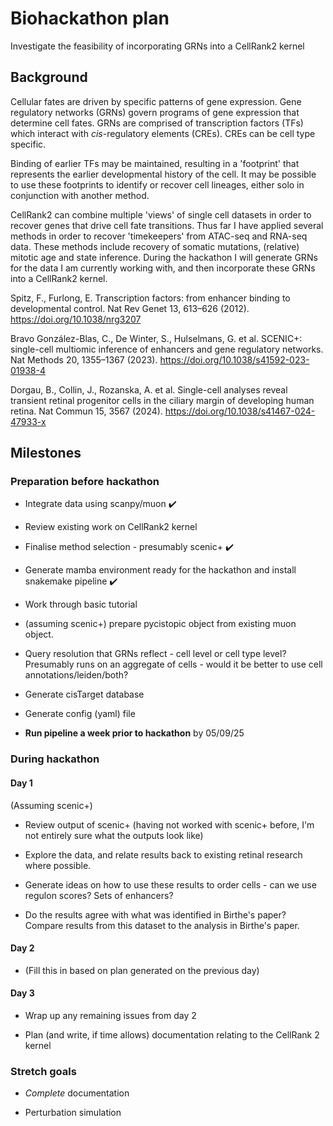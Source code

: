 # Biohackathon plan

Investigate the feasibility of incorporating GRNs into a CellRank2 kernel

## Background

Cellular fates are driven by specific patterns of gene expression. Gene regulatory networks (GRNs) govern programs of gene expression that determine cell fates. GRNs are comprised of transcription factors (TFs) which interact with _cis_-regulatory elements (CREs). CREs can be cell type specific. 

Binding of earlier TFs may be maintained, resulting in a 'footprint' that represents the earlier developmental history of the cell. It may be possible to use these footprints to identify or recover cell lineages, either solo in conjunction with another method.

CellRank2 can combine multiple 'views' of single cell datasets in order to recover genes that drive cell fate transitions. Thus far I have applied several methods in order to recover 'timekeepers' from ATAC-seq and RNA-seq data. These methods include recovery of somatic mutations, (relative) mitotic age and state inference. During the hackathon I will generate GRNs for the data I am currently working with, and then incorporate these GRNs into a CellRank2 kernel.

Spitz, F., Furlong, E. Transcription factors: from enhancer binding to developmental control. Nat Rev Genet 13, 613–626 (2012). https://doi.org/10.1038/nrg3207

Bravo González-Blas, C., De Winter, S., Hulselmans, G. et al. SCENIC+: single-cell multiomic inference of enhancers and gene regulatory networks. Nat Methods 20, 1355–1367 (2023). https://doi.org/10.1038/s41592-023-01938-4

Dorgau, B., Collin, J., Rozanska, A. et al. Single-cell analyses reveal transient retinal progenitor cells in the ciliary margin of developing human retina. Nat Commun 15, 3567 (2024). https://doi.org/10.1038/s41467-024-47933-x

## Milestones

### Preparation before hackathon 

* Integrate data using scanpy/muon :heavy_check_mark:

* Review existing work on CellRank2 kernel

* Finalise method selection - presumably scenic+ ✔️

* Generate mamba environment ready for the hackathon and install snakemake pipeline ✔️

* Work through basic tutorial

* (assuming scenic+) prepare pycistopic object from existing muon object.

* Query resolution that GRNs reflect - cell level or cell type level? Presumably runs on an aggregate of cells - would it be better to use cell annotations/leiden/both?

* Generate cisTarget database

* Generate config (yaml) file

* **Run pipeline a week prior to hackathon** by 05/09/25


### During hackathon

#### Day 1

(Assuming scenic+)

* Review output of scenic+ (having not worked with scenic+ before, I'm not entirely sure what the outputs look like)

* Explore the data, and relate results back to existing retinal research where possible.

* Generate ideas on how to use these results to order cells - can we use regulon scores? Sets of enhancers?

* Do the results agree with what was identified in Birthe's paper? Compare results from this dataset to the analysis in Birthe's paper.

#### Day 2

* (Fill this in based on plan generated on the previous day)

#### Day 3

* Wrap up any remaining issues from day 2

* Plan (and write, if time allows) documentation relating to the CellRank 2 kernel

### Stretch goals

* _Complete_ documentation

* Perturbation simulation





